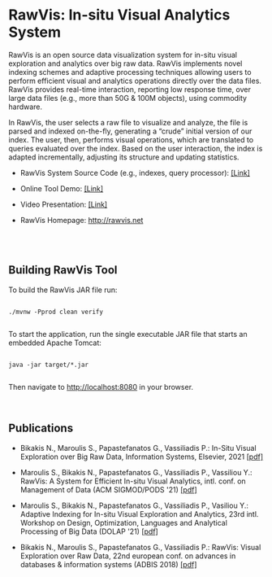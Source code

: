 # RawVis: In-situ Visual Analytics System

RawVis is an open source data visualization system for in-situ visual exploration and analytics over big raw data. 
RawVis implements novel indexing schemes and adaptive processing techniques allowing users to perform efficient visual and analytics operations directly over the data files. 
RawVis provides real-time interaction, reporting
low response time, over large data files (e.g., more than 50G & 100M objects), using commodity hardware.

In RawVis, the user selects a raw file to visualize and analyze, the file is parsed and indexed on-the-fly, generating a
“crude” initial version of our index. The user, then, performs visual operations, which are translated to queries evaluated over the index.
Based on the user interaction, the index is adapted incrementally, adjusting its structure and updating statistics.


 

* RawVis System Source Code (e.g., indexes, query processor): [[Link]](https://github.com/VisualFacts/rawvis-index)

 
* Online Tool Demo: [[Link]](http://rawviz.imsi.athenarc.gr/visualize/taxi)

* Video Presentation: [[Link]](https://vimeo.com/500596816)

* RawVis Homepage: http://rawvis.net



<br/>
<br/>


## Building RawVis Tool 
To build the RawVis JAR file run:

```

./mvnw -Pprod clean verify


```

To start the application, run the single executable JAR file that starts an embedded Apache Tomcat:

```

java -jar target/*.jar


```

Then navigate to [http://localhost:8080](http://localhost:8080) in your browser.







 

</br>


## Publications


* Bikakis N., Maroulis S., Papastefanatos G., Vassiliadis P.: In-Situ Visual Exploration over Big Raw Data, Information Systems, Elsevier, 2021  [[pdf]](https://www.nbikakis.com/papers/in_situ_big_data_visual_analytics_indexing_IS_2020.pdf)
 
* Maroulis S., Bikakis N., Papastefanatos G., Vassiliadis P., Vassiliou Y.: RawVis: A System for Efficient In-situ Visual Analytics, intl. conf. on Management of Data (ACM SIGMOD/PODS '21)  [[pdf]](https://www.nbikakis.com/papers/RawVis_A_System_for_Efficient_In-situ_Visual_Analytics_SIGMOD2021.pdf)
 
* Maroulis S., Bikakis N., Papastefanatos G., Vassiliadis P., Vasiliou Y.: Adaptive Indexing for In-situ Visual Exploration and Analytics, 23rd intl. Workshop on Design, Optimization, Languages and Analytical Processing of Big Data (DOLAP '21)    [[pdf]](https://www.nbikakis.com/papers/RawVis_Adaptive_Indexing_for_In-situ_Visual_Exploration_and_Analytics_DOLAP2021.pdf)
 
* Bikakis N., Maroulis S., Papastefanatos G., Vassiliadis P.: RawVis: Visual Exploration over Raw Data, 22nd european conf. on advances in databases & information systems (ADBIS 2018)    [[pdf]](http://www.nbikakis.com/papers/RawVis.Visual.Exploration.over.Big.Raw.Data.pdf)
